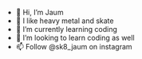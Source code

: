 - 👋 Hi, I’m Jaum
- 👀 I like heavy metal and skate
- 🌱 I’m currently learning coding
- 💞️ I’m looking to learn coding as well
- 📫 Follow @sk8_jaum on instagram

<!---
JaumDoRock/JaumDoRock is a ✨ special ✨ repository because its `README.md` (this file) appears on your GitHub profile.
You can click the Preview link to take a look at your changes.
--->
